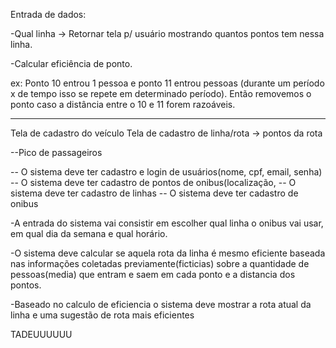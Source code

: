 Entrada de dados:

-Qual linha -> Retornar tela p/ usuário mostrando quantos pontos tem nessa linha.

-Calcular eficiência de ponto.

ex: Ponto 10 entrou 1 pessoa e ponto 11 entrou pessoas (durante um período x de tempo isso se repete em determinado período). Então removemos o ponto caso a distância entre o 10 e 11 forem razoáveis.

---

Tela de cadastro do veículo
Tela de cadastro de linha/rota -> pontos da rota

--Pico de passageiros

-- O sistema deve ter cadastro e login de usuários(nome, cpf, email, senha)
-- O sistema deve ter cadastro de pontos de onibus(localização,
-- O sistema deve ter cadastro de linhas
-- O sistema deve ter cadastro de onibus

-A entrada do sistema vai consistir em escolher qual linha o onibus vai usar, em qual dia da semana e qual horário.

-O sistema deve calcular se aquela rota da linha é mesmo eficiente baseada nas informações coletadas previamente(ficticias) sobre a quantidade de pessoas(media) que entram e saem em cada ponto e a distancia dos pontos.

-Baseado no calculo de eficiencia o sistema deve mostrar a rota atual da linha e uma sugestão de rota mais eficientes

TADEUUUUUU
